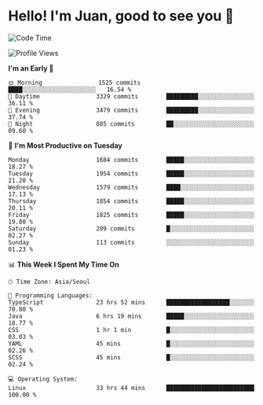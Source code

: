 # Hello! I'm Juan, good to see you 👋

<!--
**Y-k-Y/Y-k-Y** is a ✨ _special_ ✨ repository because its `README.md` (this file) appears on your GitHub profile.

Here are some ideas to get you started:

- 🔭 I’m currently working on ...
- 🌱 I’m currently learning ...
- 👯 I’m looking to collaborate on ...
- 🤔 I’m looking for help with ...
- 💬 Ask me about ...
- 📫 How to reach me: ...
- 😄 Pronouns: ...
- ⚡ Fun fact: ...
-->
<!--
![Profile views](https://gpvc.arturio.dev/Y-k-Y)

[![Omid Nikrah StackOverflow](https://github-readme-stackoverflow.vercel.app/?userID=9517076)](https://stackoverflow.com/users/9517076/i-have-10-fingers)
-->

<!--START_SECTION:waka-->
![Code Time](http://img.shields.io/badge/Code%20Time-1%2C310%20hrs%2024%20mins-blue)

![Profile Views](http://img.shields.io/badge/Profile%20Views-0-blue)

**I'm an Early 🐤** 

```text
🌞 Morning                1525 commits        ████░░░░░░░░░░░░░░░░░░░░░   16.54 % 
🌆 Daytime                3329 commits        █████████░░░░░░░░░░░░░░░░   36.11 % 
🌃 Evening                3479 commits        █████████░░░░░░░░░░░░░░░░   37.74 % 
🌙 Night                  885 commits         ██░░░░░░░░░░░░░░░░░░░░░░░   09.60 % 
```
📅 **I'm Most Productive on Tuesday** 

```text
Monday                   1684 commits        █████░░░░░░░░░░░░░░░░░░░░   18.27 % 
Tuesday                  1954 commits        █████░░░░░░░░░░░░░░░░░░░░   21.20 % 
Wednesday                1579 commits        ████░░░░░░░░░░░░░░░░░░░░░   17.13 % 
Thursday                 1854 commits        █████░░░░░░░░░░░░░░░░░░░░   20.11 % 
Friday                   1825 commits        █████░░░░░░░░░░░░░░░░░░░░   19.80 % 
Saturday                 209 commits         █░░░░░░░░░░░░░░░░░░░░░░░░   02.27 % 
Sunday                   113 commits         ░░░░░░░░░░░░░░░░░░░░░░░░░   01.23 % 
```


📊 **This Week I Spent My Time On** 

```text
🕑︎ Time Zone: Asia/Seoul

💬 Programming Languages: 
TypeScript               23 hrs 52 mins      ██████████████████░░░░░░░   70.80 % 
Java                     6 hrs 19 mins       █████░░░░░░░░░░░░░░░░░░░░   18.77 % 
CSS                      1 hr 1 min          █░░░░░░░░░░░░░░░░░░░░░░░░   03.03 % 
YAML                     45 mins             █░░░░░░░░░░░░░░░░░░░░░░░░   02.26 % 
SCSS                     45 mins             █░░░░░░░░░░░░░░░░░░░░░░░░   02.24 % 

💻 Operating System: 
Linux                    33 hrs 44 mins      █████████████████████████   100.00 % 
```


<!--END_SECTION:waka-->
